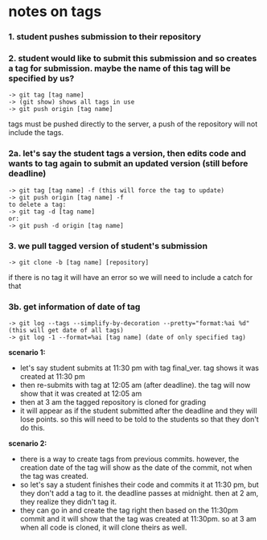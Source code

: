 # notes on tags

### 1. student pushes submission to their repository
### 2. student would like to submit this submission and so creates a tag for submission. maybe the name of this tag will be specified by us?
	-> git tag [tag name]
	-> (git show) shows all tags in use
	-> git push origin [tag name]
tags must be pushed directly to the server, a push of the repository will not include the tags.
### 2a. let's say the student tags a version, then edits code and wants to tag again to submit an updated version (still before deadline)
	-> git tag [tag name] -f (this will force the tag to update)
	-> git push origin [tag name] -f
	to delete a tag:
	-> git tag -d [tag name]
	or:
	-> git push -d origin [tag name]
### 3. we pull tagged version of student's submission
	-> git clone -b [tag name] [repository]
if there is no tag it will have an error so we will need to include a catch for that
### 3b. get information of date of tag
	-> git log --tags --simplify-by-decoration --pretty="format:%ai %d" (this will get date of all tags)
	-> git log -1 --format=%ai [tag name] (date of only specified tag)

**scenario 1:**
- let's say student submits at 11:30 pm with tag final_ver. tag shows it was created at 11:30 pm
- then re-submits with tag at 12:05 am (after deadline). the tag will now show that it was created at 12:05 am
- then at 3 am the tagged repository is cloned for grading
- it will appear as if the student submitted after the deadline and they will lose points. so this will need to be told to the students so that they don't do this. 
 
**scenario 2:**
- there is a way to create tags from previous commits. however, the creation date of the tag will show as the date of the commit, not when the tag was created. 
- so let's say a student finishes their code and commits it at 11:30 pm, but they don't add a tag to it. the deadline passes at midnight. then at 2 am, they realize they didn't tag it. 
- they can go in and create the tag right then based on the 11:30pm commit and it will show that the tag was created at 11:30pm. so at 3 am when all code is cloned, it will clone theirs as well. 
